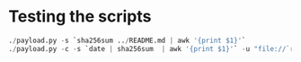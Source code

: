 # Testing the scripts
```python
./payload.py -s `sha256sum ../README.md | awk '{print $1}'`
./payload.py -c -s `date | sha256sum  | awk '{print $1}'` -u "file://`realpath README.md`" -t foo -i "2026-07-21 22:50:50+00:00"
```
